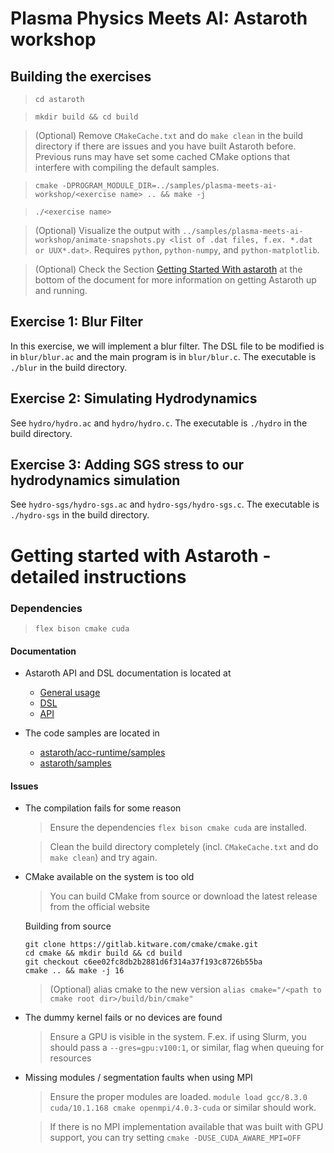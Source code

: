 # Plasma Physics Meets AI: Astaroth workshop

## Building the exercises

> `cd astaroth`

> `mkdir build && cd build`

> (Optional) Remove `CMakeCache.txt`  and do `make clean` in the build directory if there are issues and you have built Astaroth before. Previous runs may have set some cached CMake options that interfere with compiling the default samples.

> `cmake -DPROGRAM_MODULE_DIR=../samples/plasma-meets-ai-workshop/<exercise name> .. && make -j`

> `./<exercise name>`

> (Optional) Visualize the output with `../samples/plasma-meets-ai-workshop/animate-snapshots.py <list of .dat files, f.ex. *.dat or UUX*.dat>`. Requires `python`, `python-numpy`, and `python-matplotlib`.

> (Optional) Check the Section [Getting Started With astaroth](#getting-started-with-astaroth-detailed-instructions) at the bottom of the document for more information on getting Astaroth up and running.

## Exercise 1: Blur Filter

In this exercise, we will implement a blur filter. The DSL file to be modified is in `blur/blur.ac` and the main program is in `blur/blur.c`. The executable is `./blur` in the build directory.

## Exercise 2: Simulating Hydrodynamics

See `hydro/hydro.ac` and `hydro/hydro.c`. The executable is `./hydro` in the build directory.

## Exercise 3: Adding SGS stress to our hydrodynamics simulation

See `hydro-sgs/hydro-sgs.ac` and `hydro-sgs/hydro-sgs.c`. The executable is `./hydro-sgs` in the build directory.


# Getting started with Astaroth - detailed instructions

### Dependencies

> `flex bison cmake cuda`

#### Documentation
* Astaroth API and DSL documentation is located at
    * [General usage](https://bitbucket.org/jpekkila/astaroth/src/master/README.md)
    * [DSL](https://bitbucket.org/jpekkila/astaroth/src/master/acc-runtime/README.md)
    * [API](https://bitbucket.org/jpekkila/astaroth/src/master/doc/Astaroth_API_specification_and_user_manual/API_specification_and_user_manual.md)

* The code samples are located in
    * [astaroth/acc-runtime/samples](https://bitbucket.org/jpekkila/astaroth/src/master/acc-runtime/samples/)
    * [astaroth/samples](https://bitbucket.org/jpekkila/astaroth/src/master/samples/)

#### Issues

* The compilation fails for some reason

    > Ensure the dependencies `flex bison cmake cuda` are installed.

    > Clean the build directory completely (incl. `CMakeCache.txt` and do `make clean`) and try again.

* CMake available on the system is too old

    > You can build CMake from source or download the latest release from the official website

    Building from source
    ```
    git clone https://gitlab.kitware.com/cmake/cmake.git
    cd cmake && mkdir build && cd build
    git checkout c6ee02fc8db2b2881d6f314a37f193c8726b55ba
    cmake .. && make -j 16
    ```

    > (Optional) alias cmake to the new version `alias cmake="/<path to cmake root dir>/build/bin/cmake"`

* The dummy kernel fails or no devices are found

    > Ensure a GPU is visible in the system. F.ex. if using Slurm, you should pass a `--gres=gpu:v100:1`, or similar, flag when queuing for resources

* Missing modules / segmentation faults when using MPI

    > Ensure the proper modules are loaded. `module load gcc/8.3.0 cuda/10.1.168 cmake openmpi/4.0.3-cuda` or similar should work.

    > If there is no MPI implementation available that was built with GPU support, you can try setting `cmake -DUSE_CUDA_AWARE_MPI=OFF`